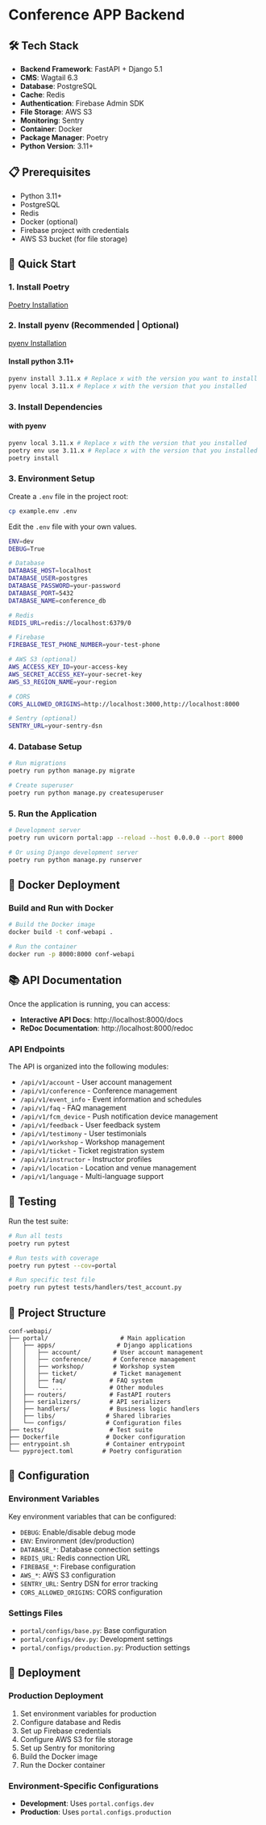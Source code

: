 # Conference APP Backend

## 🛠️ Tech Stack

-   **Backend Framework**: FastAPI + Django 5.1
-   **CMS**: Wagtail 6.3
-   **Database**: PostgreSQL
-   **Cache**: Redis
-   **Authentication**: Firebase Admin SDK
-   **File Storage**: AWS S3
-   **Monitoring**: Sentry
-   **Container**: Docker
-   **Package Manager**: Poetry
-   **Python Version**: 3.11+

## 📋 Prerequisites

-   Python 3.11+
-   PostgreSQL
-   Redis
-   Docker (optional)
-   Firebase project with credentials
-   AWS S3 bucket (for file storage)

## 🚀 Quick Start

### 1. Install Poetry

[Poetry Installation](https://python-poetry.org/docs/#system-requirements)

### 2. Install pyenv (Recommended | Optional)

[pyenv Installation](https://github.com/pyenv/pyenv#installation)

#### Install python 3.11+

```bash
pyenv install 3.11.x # Replace x with the version you want to install
pyenv local 3.11.x # Replace x with the version that you installed
```

### 3. Install Dependencies

#### with pyenv

```bash
pyenv local 3.11.x # Replace x with the version that you installed
poetry env use 3.11.x # Replace x with the version that you installed
poetry install
```

### 3. Environment Setup

Create a `.env` file in the project root:

```bash
cp example.env .env
```

Edit the `.env` file with your own values.

```bash
ENV=dev
DEBUG=True

# Database
DATABASE_HOST=localhost
DATABASE_USER=postgres
DATABASE_PASSWORD=your-password
DATABASE_PORT=5432
DATABASE_NAME=conference_db

# Redis
REDIS_URL=redis://localhost:6379/0

# Firebase
FIREBASE_TEST_PHONE_NUMBER=your-test-phone

# AWS S3 (optional)
AWS_ACCESS_KEY_ID=your-access-key
AWS_SECRET_ACCESS_KEY=your-secret-key
AWS_S3_REGION_NAME=your-region

# CORS
CORS_ALLOWED_ORIGINS=http://localhost:3000,http://localhost:8000

# Sentry (optional)
SENTRY_URL=your-sentry-dsn
```

### 4. Database Setup

```bash
# Run migrations
poetry run python manage.py migrate

# Create superuser
poetry run python manage.py createsuperuser
```

### 5. Run the Application

```bash
# Development server
poetry run uvicorn portal:app --reload --host 0.0.0.0 --port 8000

# Or using Django development server
poetry run python manage.py runserver
```

## 🐳 Docker Deployment

### Build and Run with Docker

```bash
# Build the Docker image
docker build -t conf-webapi .

# Run the container
docker run -p 8000:8000 conf-webapi
```

## 📚 API Documentation

Once the application is running, you can access:

-   **Interactive API Docs**: http://localhost:8000/docs
-   **ReDoc Documentation**: http://localhost:8000/redoc

### API Endpoints

The API is organized into the following modules:

-   `/api/v1/account` - User account management
-   `/api/v1/conference` - Conference management
-   `/api/v1/event_info` - Event information and schedules
-   `/api/v1/faq` - FAQ management
-   `/api/v1/fcm_device` - Push notification device management
-   `/api/v1/feedback` - User feedback system
-   `/api/v1/testimony` - User testimonials
-   `/api/v1/workshop` - Workshop management
-   `/api/v1/ticket` - Ticket registration system
-   `/api/v1/instructor` - Instructor profiles
-   `/api/v1/location` - Location and venue management
-   `/api/v1/language` - Multi-language support

## 🧪 Testing

Run the test suite:

```bash
# Run all tests
poetry run pytest

# Run tests with coverage
poetry run pytest --cov=portal

# Run specific test file
poetry run pytest tests/handlers/test_account.py
```

## 📁 Project Structure

```
conf-webapi/
├── portal/                    # Main application
│   ├── apps/                 # Django applications
│   │   ├── account/         # User account management
│   │   ├── conference/      # Conference management
│   │   ├── workshop/        # Workshop system
│   │   ├── ticket/          # Ticket management
│   │   ├── faq/            # FAQ system
│   │   └── ...             # Other modules
│   ├── routers/            # FastAPI routers
│   ├── serializers/        # API serializers
│   ├── handlers/           # Business logic handlers
│   ├── libs/              # Shared libraries
│   └── configs/           # Configuration files
├── tests/                  # Test suite
├── Dockerfile             # Docker configuration
├── entrypoint.sh          # Container entrypoint
└── pyproject.toml        # Poetry configuration
```

## 🔧 Configuration

### Environment Variables

Key environment variables that can be configured:

-   `DEBUG`: Enable/disable debug mode
-   `ENV`: Environment (dev/production)
-   `DATABASE_*`: Database connection settings
-   `REDIS_URL`: Redis connection URL
-   `FIREBASE_*`: Firebase configuration
-   `AWS_*`: AWS S3 configuration
-   `SENTRY_URL`: Sentry DSN for error tracking
-   `CORS_ALLOWED_ORIGINS`: CORS configuration

### Settings Files

-   `portal/configs/base.py`: Base configuration
-   `portal/configs/dev.py`: Development settings
-   `portal/configs/production.py`: Production settings

## 🚀 Deployment

### Production Deployment

1. Set environment variables for production
2. Configure database and Redis
3. Set up Firebase credentials
4. Configure AWS S3 for file storage
5. Set up Sentry for monitoring
6. Build the Docker image
7. Run the Docker container

### Environment-Specific Configurations

-   **Development**: Uses `portal.configs.dev`
-   **Production**: Uses `portal.configs.production`
